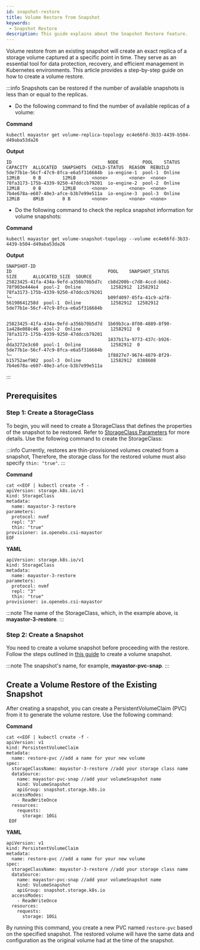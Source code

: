 ```yaml
---
id: snapshot-restore
title: Volume Restore from Snapshot
keywords:
 - Snapshot Restore
description: This guide explains about the Snapshot Restore feature.
---
```


Volume restore from an existing snapshot will create an exact replica of a storage volume captured at a specific point in time. They serve as an essential tool for data protection, recovery, and efficient management in Kubernetes environments. This article provides a step-by-step guide on how to create a volume restore.

:::info
Snapshots can be restored if the number of available snapshots is less than or equal to the replicas.

- Do the following command to find the number of available replicas of a volume:

**Command**

```
kubectl mayastor get volume-replica-topology ec4e66fd-3b33-4439-b504-d49aba53da26         
```

**Output**

```
ID                                    NODE         POOL    STATUS  CAPACITY  ALLOCATED  SNAPSHOTS  CHILD-STATUS  REASON  REBUILD 
5de77b1e-56cf-47c9-8fca-e6a5f316684b  io-engine-1  pool-1  Online  12MiB     0 B        12MiB      <none>        <none>  <none> 
78fa3173-175b-4339-9250-47ddccb79201  io-engine-2  pool-2  Online  12MiB     0 B        12MiB      <none>        <none>  <none> 
7b4e678a-e607-40e3-afce-b3b7e99e511a  io-engine-3  pool-3  Online  12MiB     8MiB       0 B        <none>        <none>  <none> 
```

- Do the following command to check the replica snapshot information for volume snapshots:

**Command**

```
kubectl mayastor get volume-snapshot-topology --volume ec4e66fd-3b33-4439-b504-d49aba53da26
```

**Output**

```
SNAPSHOT-ID                           ID                                    POOL    SNAPSHOT_STATUS  SIZE      ALLOCATED_SIZE  SOURCE 
25823425-41fa-434a-9efd-a356b70b5d7c  cb8d200b-c7d8-4ccd-bb62-78f903e444e4  pool-2  Online           12582912  12582912        78fa3173-175b-4339-9250-47ddccb79201 
└─                                    b09f4097-85fa-41c9-a2f8-56198641258d  pool-1  Online           12582912  12582912        5de77b1e-56cf-47c9-8fca-e6a5f316684b 
 

25823425-41fa-434a-9efd-a356b70b5d7d  1b69b3ca-8f08-4889-8f90-1a428e088c46  pool-2  Online           12582912  0               78fa3173-175b-4339-9250-47ddccb79201 
├─                                    1837b17a-9773-437c-b926-dda3272e3c60  pool-1  Online           12582912  0               5de77b1e-56cf-47c9-8fca-e6a5f316684b 
└─                                    1f8827e7-9674-4879-8f29-b15752aef902  pool-3  Online           12582912  8388608         7b4e678a-e607-40e3-afce-b3b7e99e511a 
```
:::

## Prerequisites

### Step 1: Create a StorageClass 

To begin, you will need to create a StorageClass that defines the properties of the snapshot to be restored. Refer to [StorageClass Parameters](../../replicated-pv-mayastor/rs-configuration.md#storage-class-parameters) for more details. Use the following command to create the StorageClass:

:::info
Currently, restores are thin-provisioned volumes created from a snapshot, Therefore, the storage class for the restored volume must also specify `thin: "true"`.
:::

**Command**

```
cat <<EOF | kubectl create -f -
apiVersion: storage.k8s.io/v1
kind: StorageClass
metadata:
  name: mayastor-3-restore
parameters:
  protocol: nvmf
  repl: "3"
  thin: "true"
provisioner: io.openebs.csi-mayastor
EOF
```

**YAML**

```
apiVersion: storage.k8s.io/v1
kind: StorageClass
metadata:
  name: mayastor-3-restore
parameters:
  protocol: nvmf
  repl: "3"
  thin: "true"
provisioner: io.openebs.csi-mayastor
```

:::note
The name of the StorageClass, which, in the example above, is **mayastor-3-restore**.
:::

### Step 2: Create a Snapshot 

You need to create a volume snapshot before proceeding with the restore. Follow the steps outlined in [this guide](snapshot.md) to create a volume snapshot.

:::note
The snapshot's name, for example, **mayastor-pvc-snap**.
:::

## Create a Volume Restore of the Existing Snapshot

After creating a snapshot, you can create a PersistentVolumeClaim (PVC) from it to generate the volume restore. Use the following command:

**Command**

```
cat <<EOF | kubectl create -f -
apiVersion: v1
kind: PersistentVolumeClaim
metadata:
  name: restore-pvc //add a name for your new volume
spec:
  storageClassName: mayastor-3-restore //add your storage class name 
  dataSource:
    name: mayastor-pvc-snap //add your volumeSnapshot name
    kind: VolumeSnapshot
    apiGroup: snapshot.storage.k8s.io
  accessModes:
    - ReadWriteOnce
  resources:
    requests:
      storage: 10Gi
 EOF     
 ```

**YAML**

```
apiVersion: v1
kind: PersistentVolumeClaim
metadata:
  name: restore-pvc //add a name for your new volume
spec:
  storageClassName: mayastor-3-restore //add your storage class name 
  dataSource:
    name: mayastor-pvc-snap //add your volumeSnapshot name
    kind: VolumeSnapshot
    apiGroup: snapshot.storage.k8s.io
  accessModes:
    - ReadWriteOnce
  resources:
    requests:
      storage: 10Gi
```   
      
By running this command, you create a new PVC named `restore-pvc` based on the specified snapshot. The restored volume will have the same data and configuration as the original volume had at the time of the snapshot.
